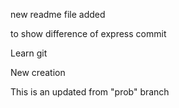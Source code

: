 new readme file added

to show difference of express commit

Learn git

New creation 

This is an updated from "prob" branch
